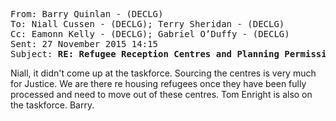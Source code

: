 <pre><tt>From: Barry Quinlan - (DECLG)
To: Niall Cussen - (DECLG); Terry Sheridan - (DECLG)
Cc: Eamonn Kelly - (DECLG); Gabriel O’Duffy - (DECLG)
Sent: 27 November 2015 14:15
Subject: <b>RE: Refugee Reception Centres and Planning Permission</b></tt></pre>

Niall, it didn't come up at the taskforce. Sourcing the centres is very much for Justice. We are there re housing
refugees once they have been fully processed and need to move out of these centres. Tom Enright is also on the
taskforce. Barry.